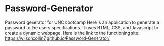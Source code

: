 # Password-Generator
Password generator for UNC bootcamp
Here is an application to generate a password to the users specifications. It uses HTML, CSS, and Javascript to create a dynamic webpage.
Here is the link to the functioning site: https://wilsoncollin7.github.io/Password-Generator/
